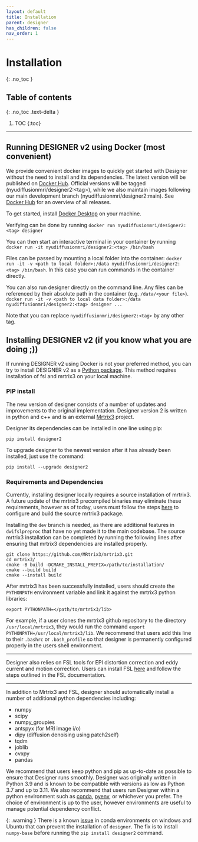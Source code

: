 ```yaml
---
layout: default
title: Installation
parent: designer
has_children: false
nav_order: 1
---
```


# Installation
{: .no_toc }

## Table of contents
{: .no_toc .text-delta }

1. TOC
{:toc}

---
## Running DESIGNER v2 using Docker (most convenient)

We provide convenient docker images to quickly get started with Designer without the need to install and its dependencies. The latest version will be published on [Docker Hub](https://hub.docker.com/repository/docker/nyudiffusionmri/designer2/general). 
Official versions will be tagged (nyudiffusionmri/designer2:\<tag\>), while we also maintain images following our main development branch (nyudiffusionmri/designer2:main). See [Docker Hub](https://hub.docker.com/repository/docker/nyudiffusionmri/designer2/tags?page=1&ordering=last_updated) for an overview of all releases.

To get started, install [Docker Desktop](https://www.docker.com/products/docker-desktop/) on your machine.


Verifying can be done by running `docker run nyudiffusionmri/designer2:<tag> designer`

You can then start an interactive terminal in your container by running `docker run -it nyudiffusionmri/designer2:<tag> /bin/bash`

Files can be passed by mounting a local folder into the container: `docker run -it -v <path to local folder>:/data nyudiffusionmri/designer2:<tag> /bin/bash`. In this case you can run commands in the container directly.

 You can also run designer directly on the command line. Any files can be referenced by their absolute path in the container (e.g. `/data/<your file>`). 
`docker run -it -v <path to local data folder>:/data nyudiffusionmri/designer2:<tag> designer ...`

Note that you can replace `nyudiffusionmri/designer2:<tag>` by any other tag. 


## Installing DESIGNER v2 (if you know what you are doing ;))

If running DESIGNER v2 using Docker is not your preferred method, you can try to install DESIGNER v2 as a [Python package](https://pypi.org/project/designer2/). This method requires installation of fsl and mrtrix3 on your local machine.

### PIP install

The new version of designer consists of a number of updates and improvements to the original implementation. Designer version 2 is written in python and c++ and is an external [Mrtrix3](https://www.mrtrix.org) project.

Designer its dependencies can be installed in one line using pip: 
```
pip install designer2
```

To upgrade designer to the newest version after it has already been installed, just use the command:
```
pip install --upgrade designer2
```


### Requirements and Dependencies
Currently, installing designer locally requires a source installation of mrtrix3. A future update of the mrtrix3 precompiled binaries may eliminate these requirements, however as of today, users must follow the steps [here](https://mrtrix.readthedocs.io/en/latest/installation/build_from_source.html) to configure and build the source mrtrix3 package. 

Installing the `dev` branch is needed, as there are additional features in `dwifslpreproc` that have no yet made it to the main codebase. The source mrtrix3 installation can be completed by running the following lines after ensuring that mrtrix3 dependencies are installed properly.
```
git clone https://github.com/MRtrix3/mrtrix3.git
cd mrtrix3/
cmake -B build -DCMAKE_INSTALL_PREFIX=/path/to/installation/
cmake --build build
cmake --install build
```

After mrtrix3 has been successfully installed, users should create the `PYTHONPATH` environment variable and link it against the mrtrix3 python libraries:
```
export PYTHONPATH=</path/to/mrtrix3/lib>
```

For example, if a user clones the mrtrix3 github repository to the directory `/usr/local/mrtrix3`, they would run the command `export PYTHONPATH=/usr/local/mrtrix3/lib`. We recommend that users add this line to their `.bashrc` or `.bash_profile` so that designer is permanently configured properly in the users shell environment.

---

Designer also relies on FSL tools for EPI distortion correction and eddy current and motion correction. Users can install FSL [here](https://fsl.fmrib.ox.ac.uk/fsl/fslwiki/FslInstallation) and follow the steps outlined in the FSL documentation.

---

In addition to Mrtrix3 and FSL, designer should automatically install a number of additional python dependencies including:
- numpy
- scipy
- numpy_groupies
- antspyx (for MRI image i/o)
- dipy (diffusion denoising using patch2self)
- tqdm
- joblib
- cvxpy
- pandas

We recommend that users keep python and pip as up-to-date as possible to ensure that Designer runs smoothly. Designer was originally written in Python 3.9 and is known to be compatible with versions as low as Python 3.7 and up to 3.11. We also recommend that users run Designer within a python environment such as [conda](https://www.anaconda.com), [pyenv](https://github.com/pyenv/pyenv), or whichever you prefer. The choice of environment is up to the user, however environments are useful to manage potential dependency conflict.

{: .warning }
There is a known [issue](https://github.com/conda/conda/issues/12051) in conda environments on windows and Ubuntu that can prevent the installation of `designer`. The fix is to install `numpy-base` before running the `pip install designer2` command.



